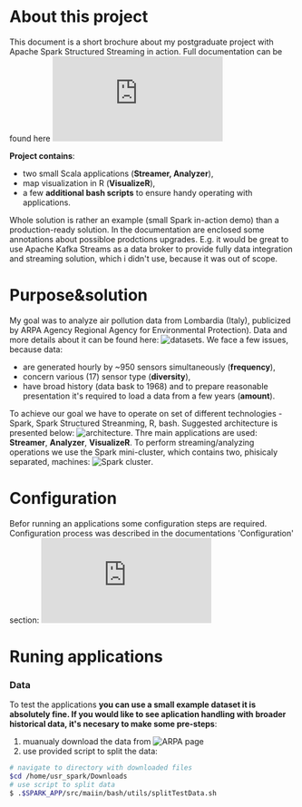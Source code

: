 # About this project
This document is a short brochure about my postgraduate project with Apache Spark Structured Streaming in action. Full documentation can be found here ![documentation](https://github.com/tomaszkubat/SparkStreaming/tree/master/doc/documentation.pdf)

**Project contains**:
- two small Scala applications (**Streamer, Analyzer**),
- map visualization in R (**VisualizeR**),
- a few **additional bash scripts** to ensure handy operating with applications.

Whole solution is rather an example (small Spark in-action demo) than a production-ready solution. In the documentation are enclosed some annotations about possibloe prodctions upgrades. E.g. it would be great to use Apache Kafka Streams as a data broker to provide fully data integration and streaming solution, which i didn't use, because it was out of scope.


# Purpose&solution
My goal was to analyze air pollution data from Lombardia (Italy), publicized by ARPA Agency Regional Agency for Environmental Protection). Data and more details about it can be found here: ![datasets](https://dati.lombardia.it/stories/s/auv9-c2sj). We face a few issues, because data:  
- are generated hourly by ~950 sensors simultaneously (**frequency**),
- concern various (17) sensor type (**diversity**),
- have broad history (data bask to 1968) and to prepare reasonable presentation it's required to load a data from a few years (**amount**).

To achieve our goal we have to operate on set of different technologies - Spark, Spark Structured Streanming, R, bash. Suggested architecture is presented below: ![architecture](https://github.com/tomaszkubat/SparkStreaming/tree/master/doc/img/fin/cluster.png).
Thre main applications are used: **Streamer**, **Analyzer**, **VisualizeR**. To perform streaming/analyzing operations we use the Spark mini-cluster, which contains two, phisicaly separated, machines:
![Spark cluster](https://github.com/tomaszkubat/SparkStreaming/tree/master/doc/img/fin/architecture.png).


# Configuration
Befor running an applications some configuration steps are required. Configuration process was described in the documentations 'Configuration' section: ![documentation](https://github.com/tomaszkubat/SparkStreaming/tree/master/doc/documentation.pdf)


# Runing applications
### Data
To test the applications **you can use a small example dataset it is absolutely fine. If you would like to see aplication handling with broader historical data, it's necesary to make some pre-steps**:
1) muanualy download the data from ![ARPA page](https://dati.lombardia.it/stories/s/auv9-c2sj)
2) use provided script to split the data:
```bash
# navigate to directory with downloaded files
$cd /home/usr_spark/Downloads
# use script to split data
$ .$SPARK_APP/src/maiin/bash/utils/splitTestData.sh
```

